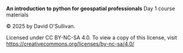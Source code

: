  **An introduction to python for geospatial professionals** Day 1 course materials
 
 © 2025 by David O'Sullivan.
 
 Licensed under CC BY-NC-SA 4.0. To view a copy of this license, visit https://creativecommons.org/licenses/by-nc-sa/4.0/